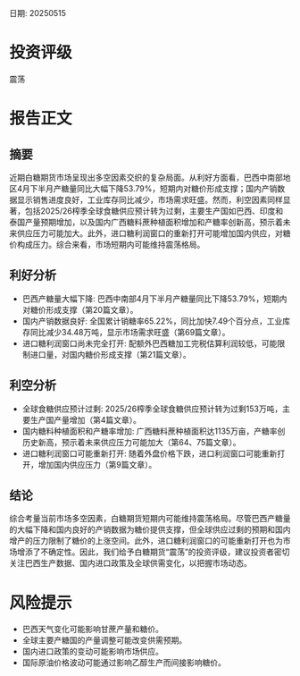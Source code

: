 
日期: 20250515

# 投资评级

震荡

# 报告正文

## 摘要

近期白糖期货市场呈现出多空因素交织的复杂局面。从利好方面看，巴西中南部地区4月下半月产糖量同比大幅下降53.79%，短期内对糖价形成支撑；国内产销数据显示销售进度良好，工业库存同比减少，市场需求旺盛。然而，利空因素同样显著，包括2025/26榨季全球食糖供应预计转为过剩，主要生产国如巴西、印度和泰国产量预期增加，以及国内广西糖料蔗种植面积增加和产糖率创新高，预示着未来供应压力可能加大。此外，进口糖利润窗口的重新打开可能增加国内供应，对糖价构成压力。综合来看，市场短期内可能维持震荡格局。

## 利好分析

* 巴西产糖量大幅下降: 巴西中南部4月下半月产糖量同比下降53.79%，短期内对糖价形成支撑（第20篇文章）。
* 国内产销数据良好: 全国累计销糖率65.22%，同比加快7.49个百分点，工业库存同比减少34.48万吨，显示市场需求旺盛（第69篇文章）。
* 进口糖利润窗口尚未完全打开: 配额外巴西糖加工完税估算利润较低，可能限制进口量，对国内糖价形成支撑（第21篇文章）。

## 利空分析

* 全球食糖供应预计过剩: 2025/26榨季全球食糖供应预计转为过剩153万吨，主要生产国产量增加（第4篇文章）。
* 国内糖料种植面积和产糖率增加: 广西糖料蔗种植面积达1135万亩，产糖率创历史新高，预示着未来供应压力可能加大（第64、75篇文章）。
* 进口糖利润窗口可能重新打开: 随着外盘价格下跌，进口利润窗口可能重新打开，增加国内供应压力（第9篇文章）。

## 结论

综合考量当前市场多空因素，白糖期货短期内可能维持震荡格局。尽管巴西产糖量的大幅下降和国内良好的产销数据为糖价提供支撑，但全球供应过剩的预期和国内增产的压力限制了糖价的上涨空间。此外，进口糖利润窗口的可能重新打开也为市场增添了不确定性。因此，我们给予白糖期货“震荡”的投资评级，建议投资者密切关注巴西生产数据、国内进口政策及全球供需变化，以把握市场动态。

# 风险提示

* 巴西天气变化可能影响甘蔗产量和糖价。
* 全球主要产糖国的产量调整可能改变供需预期。
* 国内进口政策的变动可能影响市场供应。
* 国际原油价格波动可能通过影响乙醇生产而间接影响糖价。
